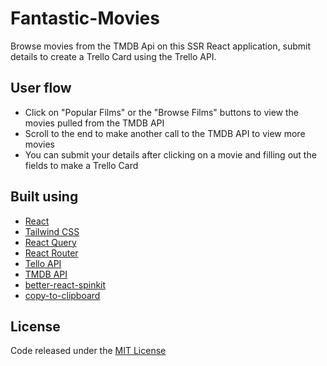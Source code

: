 # Fantastic-Movies
Browse movies from the TMDB Api on this SSR React application, submit details to create a Trello Card using the Trello API.

## User flow
- Click on "Popular Films" or the "Browse Films" buttons to view the movies pulled from the TMDB API
- Scroll to the end to make another call to the TMDB API to view more movies
- You can submit your details after clicking on a movie and filling out the fields to make a Trello Card

## Built using
- [React](https://reactjs.org/)
- [Tailwind CSS](https://tailwindcss.com/)
- [React Query](https://react-query.tanstack.com/)
- [React Router](https://reactrouterdotcom.fly.dev/docs/en/v6)
- [Tello API](https://developer.atlassian.com/cloud/trello/guides/rest-api/api-introduction/)
- [TMDB API](https://developers.themoviedb.org/3/movies/get-movie-details)
- [better-react-spinkit](https://www.npmjs.com/package/better-react-spinkit)
- [copy-to-clipboard](https://www.npmjs.com/package/copy-to-clipboard)

## License
Code released under the [MIT License](https://github.com/Tushar-Indurjeeth/Fantastic-Movies/blob/8d14460a358742e0754844bbaf70e52e0b937e1f/LICENSE)
